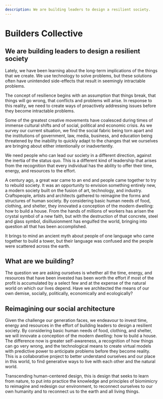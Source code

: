 ```yaml
---
description: We are building leaders to design a resilient society.
---
```


# Builders Collective

## We are building leaders to design a resilient society

Lately, we have been learning about the long-term implications of the things that we create. We use technology to solve problems, but these solutions often have unintended side-effects that result in seemingly intractable problems.

The concept of resilience begins with an assumption that things break, that things will go wrong, that conflicts and problems will arise. In response to this reality, we need to create ways of proactively addressing issues before they become intractable problems.

Some of the greatest creative movements have coalesced during times of immense cultural shifts and of social, political and economic crisis. As we survey our current situation, we find the social fabric being torn apart and the institutions of government, law, media,  business, and education being threatened by the inability to quickly adapt to the changes that we ourselves are bringing about either intentionally or inadvertently.

We need people who can lead our society in a different direction, against the inertia of the status quo. This is a different kind of leadership that arises from the recognition that every individual has the ability to offer their time, energy, and resources to the effort.

A century ago, a great war came to an end and people came together to try to rebuild society. It was an opportunity to envision something entirely new, a modern society built on the fusion of art, technology, and industry. Craftspeople, artists and architects gathered to reimagine the forms and structures of human society. By considering basic human needs of food, clothing, and shelter, they innovated a conception of the modern dwelling: how to build a house. From the hands of millions of workers has arisen the crystal symbol of a new faith, but with the destruction of that concrete, steel and glass symbol, disillusionment has engulfed the world, bringing into question all that has been accomplished.

It brings to mind an ancient myth about people of one language who came together to build a tower, but their language was confused and the people were scattered across the earth.

## What are we building?

The question we are asking ourselves is whether all the time, energy, and resources that have been invested has been worth the effort if most of the profit is accumulated by a select few and at the expense of the natural world on which our lives depend. Have we architected the means of our own demise, socially, politically, economically and ecologically?

## Reimagining our social architecture

Given the challenge our generation faces, we endeavour to invest time, energy and resources in the effort of building leaders to design a resilient society. By considering basic human needs of food, clothing, and shelter, we will innovate a conception of the modern dwelling: how to build a house. The difference now is greater self-awareness, a recognition of how things can go very wrong, and the technological means to create virtual models with predictive power to anticipate problems before they become reality. This is a collaborative project to better understand ourselves and our place in this world, to find generative ways to live with each other and the natural world.

Transcending human-centered design, this is design that seeks to learn from nature, to put into practice the knowledge and principles of biomimicry to reimagine and redesign our environment, to reconnect ourselves to our own humanity and to reconnect us to the earth and all living things.
